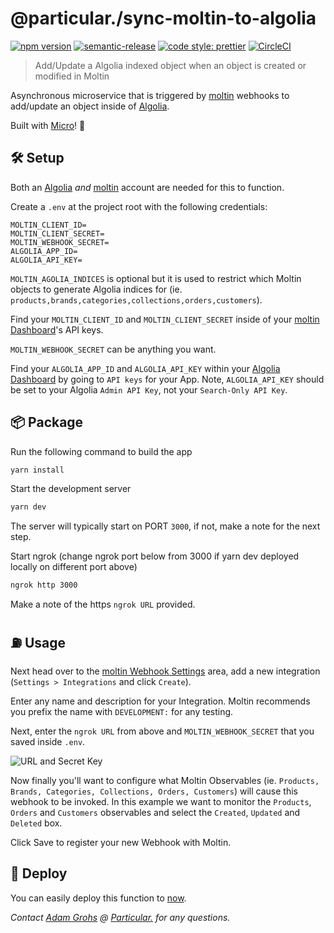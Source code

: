 # @particular./sync-moltin-to-algolia

[![npm version](https://img.shields.io/npm/v/@particular./sync-moltin-to-algolia.svg)](https://www.npmjs.com/package/@particular./sync-moltin-to-algolia) [![semantic-release](https://img.shields.io/badge/%20%20%F0%9F%93%A6%F0%9F%9A%80-semantic--release-e10079.svg)](https://github.com/semantic-release/semantic-release) [![code style: prettier](https://img.shields.io/badge/code_style-prettier-ff69b4.svg)](https://github.com/prettier/prettier) [![CircleCI](https://circleci.com/gh/uniquelyparticular/sync-moltin-to-algolia.svg?style=svg)](https://circleci.com/gh/uniquelyparticular/sync-moltin-to-algolia)

> Add/Update a Algolia indexed object when an object is created or modified in Moltin

Asynchronous microservice that is triggered by [moltin](https://moltin.com) webhooks to add/update an object inside of [Algolia](https://algolia.com).

Built with [Micro](https://github.com/zeit/micro)! 🤩

## 🛠 Setup

Both an [Algolia](https://algolia.com) _and_ [moltin](https://moltin.com) account are needed for this to function.

Create a `.env` at the project root with the following credentials:

```dosini
MOLTIN_CLIENT_ID=
MOLTIN_CLIENT_SECRET=
MOLTIN_WEBHOOK_SECRET=
ALGOLIA_APP_ID=
ALGOLIA_API_KEY=

```

`MOLTIN_AGOLIA_INDICES` is optional but it is used to restrict which Moltin objects to generate Algolia indices for (ie. `products,brands,categories,collections,orders,customers`).

Find your `MOLTIN_CLIENT_ID` and `MOLTIN_CLIENT_SECRET` inside of your [moltin Dashboard](https://dashboard.moltin.com)'s API keys.

`MOLTIN_WEBHOOK_SECRET` can be anything you want.

Find your `ALGOLIA_APP_ID` and `ALGOLIA_API_KEY` within your [Algolia Dashboard](https://www.algolia.com/dashboard) by going to `API keys` for your App. Note, `ALGOLIA_API_KEY` should be set to your Algolia `Admin API Key`, not your `Search-Only API Key`.

## 📦 Package

Run the following command to build the app

```bash
yarn install
```

Start the development server

```bash
yarn dev
```

The server will typically start on PORT `3000`, if not, make a note for the next step.

Start ngrok (change ngrok port below from 3000 if yarn dev deployed locally on different port above)

```bash
ngrok http 3000
```

Make a note of the https `ngrok URL` provided.

## ⛽️ Usage

Next head over to the [moltin Webhook Settings](https://dashboard.moltin.com/app/settings/integrations) area, add a new integration (`Settings > Integrations` and click `Create`).

Enter any name and description for your Integration. Moltin recommends you prefix the name with `DEVELOPMENT:` for any testing.

Next, enter the `ngrok URL` from above and `MOLTIN_WEBHOOK_SECRET` that you saved inside `.env`.

![URL and Secret Key](https://user-images.githubusercontent.com/950181/52846929-ca957980-3102-11e9-9a20-23b8139767ee.png)

Now finally you'll want to configure what Moltin Observables (ie. `Products, Brands, Categories, Collections, Orders, Customers`) will cause this webhook to be invoked. In this example we want to monitor the `Products`, `Orders` and `Customers` observables and select the `Created`, `Updated` and `Deleted` box.

Click Save to register your new Webhook with Moltin.

## 🚀 Deploy

You can easily deploy this function to [now](https://now.sh).

_Contact [Adam Grohs](https://www.linkedin.com/in/adamgrohs/) @ [Particular.](https://uniquelyparticular.com) for any questions._
